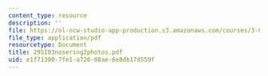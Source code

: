 ```yaml
---
content_type: resource
description: ''
file: https://ol-ocw-studio-app-production.s3.amazonaws.com/courses/3-094-materials-in-human-experience-spring-2004/e1f713007fe1a72008ae6e8db17d559f_29SI03nosering2photos.pdf
file_type: application/pdf
resourcetype: Document
title: 29SI03nosering2photos.pdf
uid: e1f71300-7fe1-a720-08ae-6e8db17d559f
---
```


